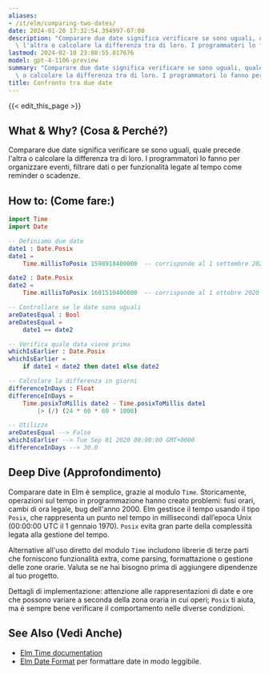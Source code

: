 ```yaml
---
aliases:
- /it/elm/comparing-two-dates/
date: 2024-01-20 17:32:54.394997-07:00
description: "Comparare due date significa verificare se sono uguali, quale precede\
  \ l'altra o calcolare la differenza tra di loro. I programmatori lo fanno per\u2026"
lastmod: 2024-02-18 23:08:55.817676
model: gpt-4-1106-preview
summary: "Comparare due date significa verificare se sono uguali, quale precede l'altra\
  \ o calcolare la differenza tra di loro. I programmatori lo fanno per\u2026"
title: Confronto tra due date
---
```


{{< edit_this_page >}}

## What & Why? (Cosa & Perché?)
Comparare due date significa verificare se sono uguali, quale precede l'altra o calcolare la differenza tra di loro. I programmatori lo fanno per organizzare eventi, filtrare dati o per funzionalità legate al tempo come reminder o scadenze.

## How to: (Come fare:)
```Elm
import Time
import Date

-- Definiamo due date
date1 : Date.Posix
date1 =
    Time.millisToPosix 1598918400000  -- corrisponde al 1 settembre 2020

date2 : Date.Posix
date2 =
    Time.millisToPosix 1601510400000  -- corrisponde al 1 ottobre 2020

-- Controllare se le date sono uguali
areDatesEqual : Bool
areDatesEqual =
    date1 == date2

-- Verifica quale data viene prima
whichIsEarlier : Date.Posix
whichIsEarlier =
    if date1 < date2 then date1 else date2

-- Calcolare la differenza in giorni
differenceInDays : Float
differenceInDays =
    Time.posixToMillis date2 - Time.posixToMillis date1
        |> (/) (24 * 60 * 60 * 1000)

-- Utilizzo
areDatesEqual --> False
whichIsEarlier --> Tue Sep 01 2020 00:00:00 GMT+0000
differenceInDays --> 30.0
```

## Deep Dive (Approfondimento)
Comparare date in Elm è semplice, grazie al modulo `Time`. Storicamente, operazioni sul tempo in programmazione hanno creato problemi: fusi orari, cambi di ora legale, bug dell'anno 2000. Elm gestisce il tempo usando il tipo `Posix`, che rappresenta un punto nel tempo in millisecondi dall’epoca Unix (00:00:00 UTC il 1 gennaio 1970). `Posix` evita gran parte della complessità legata alla gestione del tempo. 

Alternative all'uso diretto del modulo `Time` includono librerie di terze parti che forniscono funzionalità extra, come parsing, formattazione o gestione delle zone orarie. Valuta se ne hai bisogno prima di aggiungere dipendenze al tuo progetto.

Dettagli di implementazione: attenzione alle rappresentazioni di date e ore che possono variare a seconda della zona oraria in cui operi; `Posix` ti aiuta, ma è sempre bene verificare il comportamento nelle diverse condizioni.

## See Also (Vedi Anche)
- [Elm Time documentation](https://package.elm-lang.org/packages/elm/time/latest/)
- [Elm Date Format](https://package.elm-lang.org/packages/ryannhg/date-format/latest/) per formattare date in modo leggibile.
